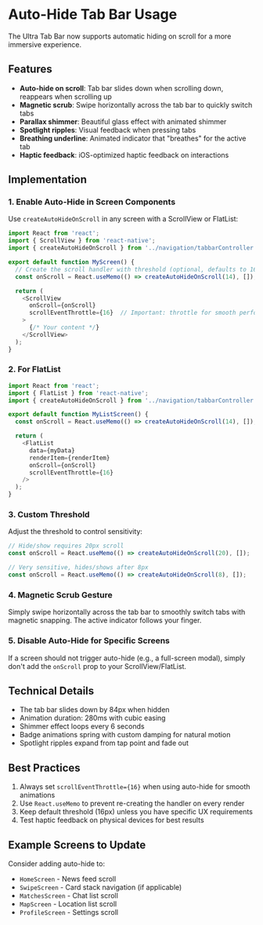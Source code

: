 # Auto-Hide Tab Bar Usage

The Ultra Tab Bar now supports automatic hiding on scroll for a more immersive
experience.

## Features

- **Auto-hide on scroll**: Tab bar slides down when scrolling down, reappears
  when scrolling up
- **Magnetic scrub**: Swipe horizontally across the tab bar to quickly switch
  tabs
- **Parallax shimmer**: Beautiful glass effect with animated shimmer
- **Spotlight ripples**: Visual feedback when pressing tabs
- **Breathing underline**: Animated indicator that "breathes" for the active tab
- **Haptic feedback**: iOS-optimized haptic feedback on interactions

## Implementation

### 1. Enable Auto-Hide in Screen Components

Use `createAutoHideOnScroll` in any screen with a ScrollView or FlatList:

```typescript
import React from 'react';
import { ScrollView } from 'react-native';
import { createAutoHideOnScroll } from '../navigation/tabbarController';

export default function MyScreen() {
  // Create the scroll handler with threshold (optional, defaults to 16)
  const onScroll = React.useMemo(() => createAutoHideOnScroll(14), []);

  return (
    <ScrollView
      onScroll={onScroll}
      scrollEventThrottle={16}  // Important: throttle for smooth performance
    >
      {/* Your content */}
    </ScrollView>
  );
}
```

### 2. For FlatList

```typescript
import React from 'react';
import { FlatList } from 'react-native';
import { createAutoHideOnScroll } from '../navigation/tabbarController';

export default function MyListScreen() {
  const onScroll = React.useMemo(() => createAutoHideOnScroll(14), []);

  return (
    <FlatList
      data={myData}
      renderItem={renderItem}
      onScroll={onScroll}
      scrollEventThrottle={16}
    />
  );
}
```

### 3. Custom Threshold

Adjust the threshold to control sensitivity:

```typescript
// Hide/show requires 20px scroll
const onScroll = React.useMemo(() => createAutoHideOnScroll(20), []);

// Very sensitive, hides/shows after 8px
const onScroll = React.useMemo(() => createAutoHideOnScroll(8), []);
```

### 4. Magnetic Scrub Gesture

Simply swipe horizontally across the tab bar to smoothly switch tabs with
magnetic snapping. The active indicator follows your finger.

### 5. Disable Auto-Hide for Specific Screens

If a screen should not trigger auto-hide (e.g., a full-screen modal), simply
don't add the `onScroll` prop to your ScrollView/FlatList.

## Technical Details

- The tab bar slides down by 84px when hidden
- Animation duration: 280ms with cubic easing
- Shimmer effect loops every 6 seconds
- Badge animations spring with custom damping for natural motion
- Spotlight ripples expand from tap point and fade out

## Best Practices

1. Always set `scrollEventThrottle={16}` when using auto-hide for smooth
   animations
2. Use `React.useMemo` to prevent re-creating the handler on every render
3. Keep default threshold (16px) unless you have specific UX requirements
4. Test haptic feedback on physical devices for best results

## Example Screens to Update

Consider adding auto-hide to:

- `HomeScreen` - News feed scroll
- `SwipeScreen` - Card stack navigation (if applicable)
- `MatchesScreen` - Chat list scroll
- `MapScreen` - Location list scroll
- `ProfileScreen` - Settings scroll
